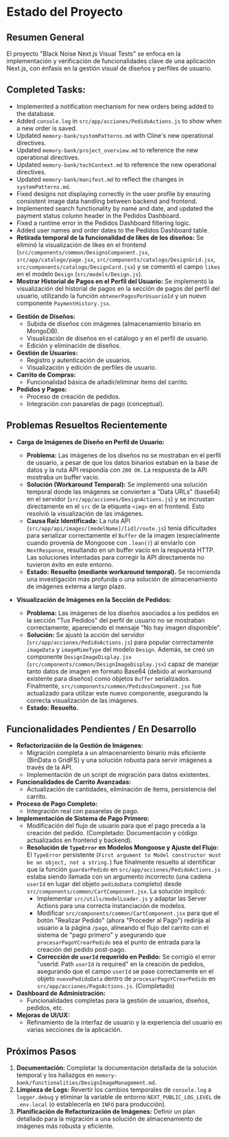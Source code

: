 # Estado del Proyecto

## Resumen General
El proyecto "Black Noise Next.js Visual Tests" se enfoca en la implementación y verificación de funcionalidades clave de una aplicación Next.js, con énfasis en la gestión visual de diseños y perfiles de usuario.

## Completed Tasks:
- Implemented a notification mechanism for new orders being added to the database.
- Added `console.log` in `src/app/acciones/PedidoActions.js` to show when a new order is saved.
- Updated `memory-bank/systemPatterns.md` with Cline's new operational directives.
- Updated `memory-bank/project_overview.md` to reference the new operational directives.
- Updated `memory-bank/techContext.md` to reference the new operational directives.
- Updated `memory-bank/manifest.md` to reflect the changes in `systemPatterns.md`.
- Fixed designs not displaying correctly in the user profile by ensuring consistent image data handling between backend and frontend.
- Implemented search functionality by name and date, and updated the payment status column header in the Pedidos Dashboard.
- Fixed a runtime error in the Pedidos Dashboard filtering logic.
- Added user names and order dates to the Pedidos Dashboard table.
- **Retirada temporal de la funcionalidad de likes de los diseños:** Se eliminó la visualización de likes en el frontend (`src/components/common/DesignsComponent.jsx`, `src/app/catalogo/page.jsx`, `src/components/catalogo/DesignGrid.jsx`, `src/components/catalogo/DesignCard.jsx`) y se comentó el campo `likes` en el modelo `Design` (`src/models/Design.js`).
- **Mostrar Historial de Pagos en el Perfil del Usuario:** Se implementó la visualización del historial de pagos en la sección de pagos del perfil del usuario, utilizando la función `obtenerPagosPorUsuarioId` y un nuevo componente `PaymentHistory.jsx`.

*   **Gestión de Diseños:**
    *   Subida de diseños con imágenes (almacenamiento binario en MongoDB).
    *   Visualización de diseños en el catálogo y en el perfil de usuario.
    *   Edición y eliminación de diseños.
*   **Gestión de Usuarios:**
    *   Registro y autenticación de usuarios.
    *   Visualización y edición de perfiles de usuario.
*   **Carrito de Compras:**
    *   Funcionalidad básica de añadir/eliminar ítems del carrito.
*   **Pedidos y Pagos:**
    *   Proceso de creación de pedidos.
    *   Integración con pasarelas de pago (conceptual).

## Problemas Resueltos Recientemente

*   **Carga de Imágenes de Diseño en Perfil de Usuario:**
    *   **Problema:** Las imágenes de los diseños no se mostraban en el perfil de usuario, a pesar de que los datos binarios estaban en la base de datos y la ruta API respondía con `200 OK`. La respuesta de la API mostraba un buffer vacío.
    *   **Solución (Workaround Temporal):** Se implementó una solución temporal donde las imágenes se convierten a "Data URLs" (base64) en el servidor (`src/app/acciones/DesignActions.js`) y se incrustan directamente en el `src` de la etiqueta `<img>` en el frontend. Esto resolvió la visualización de las imágenes.
    *   **Causa Raíz Identificada:** La ruta API (`src/app/api/images/[modelName]/[id]/route.js`) tenía dificultades para serializar correctamente el `Buffer` de la imagen (especialmente cuando provenía de Mongoose con `.lean()`) al enviarlo con `NextResponse`, resultando en un buffer vacío en la respuesta HTTP. Las soluciones intentadas para corregir la API directamente no tuvieron éxito en este entorno.
    *   **Estado:** **Resuelto (mediante workaround temporal).** Se recomienda una investigación más profunda o una solución de almacenamiento de imágenes externa a largo plazo.

*   **Visualización de Imágenes en la Sección de Pedidos:**
    *   **Problema:** Las imágenes de los diseños asociados a los pedidos en la sección "Tus Pedidos" del perfil de usuario no se mostraban correctamente, apareciendo el mensaje "No hay imagen disponible".
    *   **Solución:** Se ajustó la acción del servidor (`src/app/acciones/PedidoActions.js`) para popular correctamente `imageData` y `imageMimeType` del modelo `Design`. Además, se creó un componente `DesignImageDisplay.jsx` (`src/components/common/DesignImageDisplay.jsx`) capaz de manejar tanto datos de imagen en formato Base64 (debido al workaround existente para diseños) como objetos `Buffer` serializados. Finalmente, `src/components/common/PedidosComponent.jsx` fue actualizado para utilizar este nuevo componente, asegurando la correcta visualización de las imágenes.
    *   **Estado:** **Resuelto.**

## Funcionalidades Pendientes / En Desarrollo

*   **Refactorización de la Gestión de Imágenes:**
    *   Migración completa a un almacenamiento binario más eficiente (BinData o GridFS) y una solución robusta para servir imágenes a través de la API.
    *   Implementación de un script de migración para datos existentes.
*   **Funcionalidades de Carrito Avanzadas:**
    *   Actualización de cantidades, eliminación de ítems, persistencia del carrito.
*   **Proceso de Pago Completo:**
    *   Integración real con pasarelas de pago.
*   **Implementación de Sistema de Pago Primero:**
    *   Modificación del flujo de usuario para que el pago preceda a la creación del pedido. (Completado: Documentación y código actualizados en frontend y backend).
    *   **Resolución de `TypeError` en Modelos Mongoose y Ajuste del Flujo:** El `TypeError` persistente (`First argument to Model constructor must be an object, not a string.`) fue finalmente resuelto al identificar que la función `guardarPedido` en `src/app/acciones/PedidoActions.js` estaba siendo llamada con un argumento incorrecto (una cadena `userId` en lugar del objeto `pedidoData` completo) desde `src/components/common/CartComponent.jsx`. La solución implicó:
        *   Implementar `src/utils/modelLoader.js` y adaptar las Server Actions para una correcta instanciación de modelos.
        *   Modificar `src/components/common/CartComponent.jsx` para que el botón "Realizar Pedido" (ahora "Proceder al Pago") redirija al usuario a la página `/pago`, alineando el flujo del carrito con el sistema de "pago primero" y asegurando que `procesarPagoYCrearPedido` sea el punto de entrada para la creación del pedido post-pago.
        *   **Corrección de `userId` requerido en Pedido:** Se corrigió el error "userId: Path `userId` is required" en la creación de pedidos, asegurando que el campo `userId` se pase correctamente en el objeto `nuevoPedidoData` dentro de `procesarPagoYCrearPedido` en `src/app/acciones/PagoActions.js`. (Completado)
*   **Dashboard de Administración:**
    *   Funcionalidades completas para la gestión de usuarios, diseños, pedidos, etc.
*   **Mejoras de UI/UX:**
    *   Refinamiento de la interfaz de usuario y la experiencia del usuario en varias secciones de la aplicación.

## Próximos Pasos

1.  **Documentación:** Completar la documentación detallada de la solución temporal y los hallazgos en `memory-bank/functionalities/DesignImageManagement.md`.
2.  **Limpieza de Logs:** Revertir los cambios temporales de `console.log` a `logger.debug` y eliminar la variable de entorno `NEXT_PUBLIC_LOG_LEVEL` de `.env.local` (o establecerla en `INFO` para producción).
3.  **Planificación de Refactorización de Imágenes:** Definir un plan detallado para la migración a una solución de almacenamiento de imágenes más robusta y eficiente.
